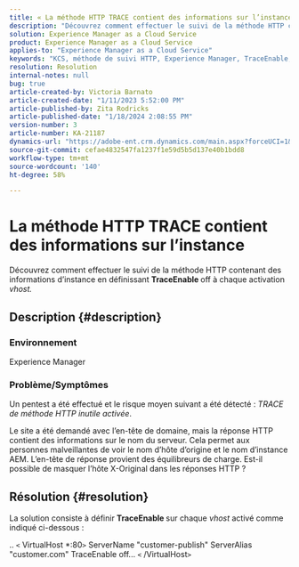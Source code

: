 ```yaml
---
title: « La méthode HTTP TRACE contient des informations sur l’instance »
description: "Découvrez comment effectuer le suivi de la méthode HTTP contenant des informations d’instance."
solution: Experience Manager as a Cloud Service
product: Experience Manager as a Cloud Service
applies-to: "Experience Manager as a Cloud Service"
keywords: "KCS, méthode de suivi HTTP, Experience Manager, TraceEnable, Vhost"
resolution: Resolution
internal-notes: null
bug: true
article-created-by: Victoria Barnato
article-created-date: "1/11/2023 5:52:00 PM"
article-published-by: Zita Rodricks
article-published-date: "1/18/2024 2:08:55 PM"
version-number: 3
article-number: KA-21187
dynamics-url: "https://adobe-ent.crm.dynamics.com/main.aspx?forceUCI=1&pagetype=entityrecord&etn=knowledgearticle&id=0b7378a1-d891-ed11-aad1-6045bd006d92"
source-git-commit: cefae4832547fa1237f1e59d5b5d137e40b1bdd8
workflow-type: tm+mt
source-wordcount: '140'
ht-degree: 58%

---
```


# La méthode HTTP TRACE contient des informations sur l’instance


Découvrez comment effectuer le suivi de la méthode HTTP contenant des informations d’instance en définissant <b>TraceEnable </b>off à chaque activation *vhost.*

## Description {#description}


### <b>Environnement</b>

Experience Manager



### <b>Problème/Symptômes</b>

Un pentest a été effectué et le risque moyen suivant a été détecté : *TRACE de méthode HTTP inutile activée*.

Le site a été demandé avec l’en-tête de domaine, mais la réponse HTTP contient des informations sur le nom du serveur. Cela permet aux personnes malveillantes de voir le nom d’hôte d’origine et le nom d’instance AEM. L’en-tête de réponse provient des équilibreurs de charge. Est-il possible de masquer l’hôte X-Original dans les réponses HTTP ?


## Résolution {#resolution}


La solution consiste à définir <b>TraceEnable </b>sur chaque *vhost* activé comme indiqué ci-dessous :

..
`<` VirtualHost \*:80`>`
ServerName &quot;customer-publish&quot; ServerAlias &quot;customer.com&quot; TraceEnable off...
`<` /VirtualHost`>`
